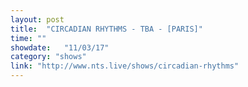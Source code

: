 ```yaml
---
layout: post
title:  "CIRCADIAN RHYTHMS - TBA - [PARIS]"
time: ""
showdate:   "11/03/17"
category: "shows"
link: "http://www.nts.live/shows/circadian-rhythms"
---
```

